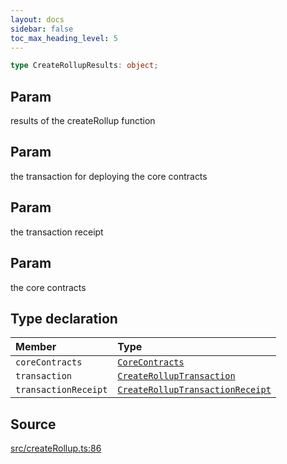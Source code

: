 ```yaml
---
layout: docs
sidebar: false
toc_max_heading_level: 5
---
```


```ts
type CreateRollupResults: object;
```

## Param

results of the createRollup function

## Param

the transaction for deploying the core contracts

## Param

the transaction receipt

## Param

the core contracts

## Type declaration

| Member | Type |
| :------ | :------ |
| `coreContracts` | [`CoreContracts`](../../types/CoreContracts/type-aliases/CoreContracts.md) |
| `transaction` | [`CreateRollupTransaction`](../../createRollupPrepareTransaction/type-aliases/CreateRollupTransaction.md) |
| `transactionReceipt` | [`CreateRollupTransactionReceipt`](../../createRollupPrepareTransactionReceipt/type-aliases/CreateRollupTransactionReceipt.md) |

## Source

[src/createRollup.ts:86](https://github.com/OffchainLabs/arbitrum-orbit-sdk/blob/9d5595a042e42f7d6b9af10a84816c98ea30f330/src/createRollup.ts#L86)
